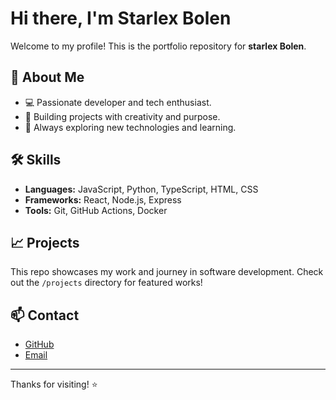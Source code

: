 # Hi there, I'm Starlex Bolen

Welcome to my profile! This is the portfolio repository for **starlex Bolen**.

## 🚀 About Me

- 💻 Passionate developer and tech enthusiast.
- 🌟 Building projects with creativity and purpose.
- 🔭 Always exploring new technologies and learning.

## 🛠️ Skills

- **Languages:** JavaScript, Python, TypeScript, HTML, CSS
- **Frameworks:** React, Node.js, Express
- **Tools:** Git, GitHub Actions, Docker

## 📈 Projects

This repo showcases my work and journey in software development. Check out the `/projects` directory for featured works!

## 📫 Contact

- [GitHub](https://github.com/SB-043)
- [Email](starlexbolen465@gmail.com)
---

Thanks for visiting! ⭐️
